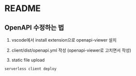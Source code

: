 # README

## OpenAPI 수정하는 법

1. vscode에서 install extension으로  openapi-viewer 설치

2. client/dist/openapi.yml 작성 (openapi-viewer로 고치면서 작성)

3. static file upload
```
serverless client deploy
```
